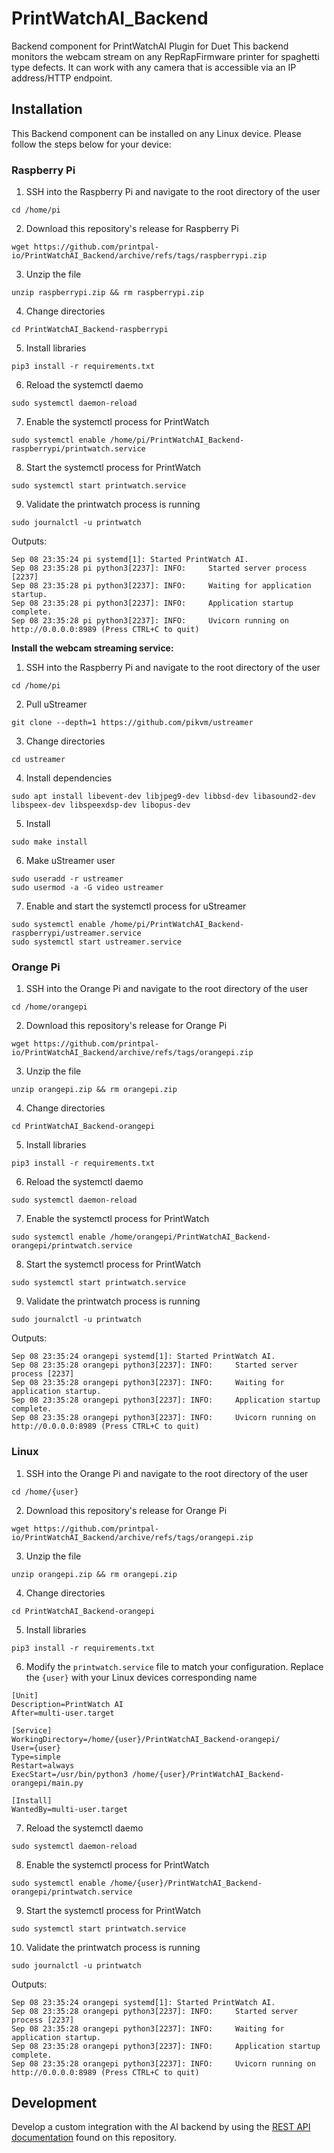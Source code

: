 # PrintWatchAI_Backend
Backend component for PrintWatchAI Plugin for Duet This backend monitors the webcam stream on any RepRapFirmware printer for spaghetti type defects. It can work with any camera that is accessible via an IP address/HTTP endpoint.

## Installation
This Backend component can be installed on any Linux device. Please follow the steps below for your device:

### Raspberry Pi
1. SSH into the Raspberry Pi and navigate to the root directory of the user
```
cd /home/pi
```
2. Download this repository's release for Raspberry Pi
```
wget https://github.com/printpal-io/PrintWatchAI_Backend/archive/refs/tags/raspberrypi.zip
```
3. Unzip the file
```
unzip raspberrypi.zip && rm raspberrypi.zip
```
4. Change directories
```
cd PrintWatchAI_Backend-raspberrypi
```
5. Install libraries
```
pip3 install -r requirements.txt
```
6. Reload the systemctl daemo
```
sudo systemctl daemon-reload
```
7. Enable the systemctl process for PrintWatch
```
sudo systemctl enable /home/pi/PrintWatchAI_Backend-raspberrypi/printwatch.service
```
8. Start the systemctl process for PrintWatch
```
sudo systemctl start printwatch.service
```
9. Validate the printwatch process is running
```
sudo journalctl -u printwatch
```
Outputs:
```
Sep 08 23:35:24 pi systemd[1]: Started PrintWatch AI.
Sep 08 23:35:28 pi python3[2237]: INFO:     Started server process [2237]
Sep 08 23:35:28 pi python3[2237]: INFO:     Waiting for application startup.
Sep 08 23:35:28 pi python3[2237]: INFO:     Application startup complete.
Sep 08 23:35:28 pi python3[2237]: INFO:     Uvicorn running on http://0.0.0.0:8989 (Press CTRL+C to quit)
```

**Install the webcam streaming service:**

1. SSH into the Raspberry Pi and navigate to the root directory of the user
```
cd /home/pi
```
2. Pull uStreamer
```
git clone --depth=1 https://github.com/pikvm/ustreamer
```
3. Change directories
```
cd ustreamer
```
4. Install dependencies
```
sudo apt install libevent-dev libjpeg9-dev libbsd-dev libasound2-dev libspeex-dev libspeexdsp-dev libopus-dev
```
5. Install
```
sudo make install
```
6. Make uStreamer user
```
sudo useradd -r ustreamer
sudo usermod -a -G video ustreamer
```
7. Enable and start the systemctl process for uStreamer
```
sudo systemctl enable /home/pi/PrintWatchAI_Backend-raspberrypi/ustreamer.service
sudo systemctl start ustreamer.service
```
### Orange Pi
1. SSH into the Orange Pi and navigate to the root directory of the user
```
cd /home/orangepi
```
2. Download this repository's release for Orange Pi
```
wget https://github.com/printpal-io/PrintWatchAI_Backend/archive/refs/tags/orangepi.zip
```
3. Unzip the file
```
unzip orangepi.zip && rm orangepi.zip
```
4. Change directories
```
cd PrintWatchAI_Backend-orangepi
```
5. Install libraries
```
pip3 install -r requirements.txt
```
6. Reload the systemctl daemo
```
sudo systemctl daemon-reload
```
7. Enable the systemctl process for PrintWatch
```
sudo systemctl enable /home/orangepi/PrintWatchAI_Backend-orangepi/printwatch.service
```
8. Start the systemctl process for PrintWatch
```
sudo systemctl start printwatch.service
```
9. Validate the printwatch process is running
```
sudo journalctl -u printwatch
```
Outputs:
```
Sep 08 23:35:24 orangepi systemd[1]: Started PrintWatch AI.
Sep 08 23:35:28 orangepi python3[2237]: INFO:     Started server process [2237]
Sep 08 23:35:28 orangepi python3[2237]: INFO:     Waiting for application startup.
Sep 08 23:35:28 orangepi python3[2237]: INFO:     Application startup complete.
Sep 08 23:35:28 orangepi python3[2237]: INFO:     Uvicorn running on http://0.0.0.0:8989 (Press CTRL+C to quit)
```


### Linux
1. SSH into the Orange Pi and navigate to the root directory of the user
```
cd /home/{user}
```
2. Download this repository's release for Orange Pi
```
wget https://github.com/printpal-io/PrintWatchAI_Backend/archive/refs/tags/orangepi.zip
```
3. Unzip the file
```
unzip orangepi.zip && rm orangepi.zip
```
4. Change directories
```
cd PrintWatchAI_Backend-orangepi
```
5. Install libraries
```
pip3 install -r requirements.txt
```
6. Modify the `printwatch.service` file to match your configuration. Replace the `{user}` with your Linux devices corresponding name
```
[Unit]
Description=PrintWatch AI
After=multi-user.target

[Service]
WorkingDirectory=/home/{user}/PrintWatchAI_Backend-orangepi/
User={user}
Type=simple
Restart=always
ExecStart=/usr/bin/python3 /home/{user}/PrintWatchAI_Backend-orangepi/main.py

[Install]
WantedBy=multi-user.target
```
7. Reload the systemctl daemo
```
sudo systemctl daemon-reload
```
8. Enable the systemctl process for PrintWatch
```
sudo systemctl enable /home/{user}/PrintWatchAI_Backend-orangepi/printwatch.service
```
9. Start the systemctl process for PrintWatch
```
sudo systemctl start printwatch.service
```
10. Validate the printwatch process is running
```
sudo journalctl -u printwatch
```
Outputs:
```
Sep 08 23:35:24 orangepi systemd[1]: Started PrintWatch AI.
Sep 08 23:35:28 orangepi python3[2237]: INFO:     Started server process [2237]
Sep 08 23:35:28 orangepi python3[2237]: INFO:     Waiting for application startup.
Sep 08 23:35:28 orangepi python3[2237]: INFO:     Application startup complete.
Sep 08 23:35:28 orangepi python3[2237]: INFO:     Uvicorn running on http://0.0.0.0:8989 (Press CTRL+C to quit)
```


## Development
Develop a custom integration with the AI backend by using the [REST API documentation](https://github.com/printpal-io/PrintWatchAI_Backend/wiki/REST-API) found on this repository.
